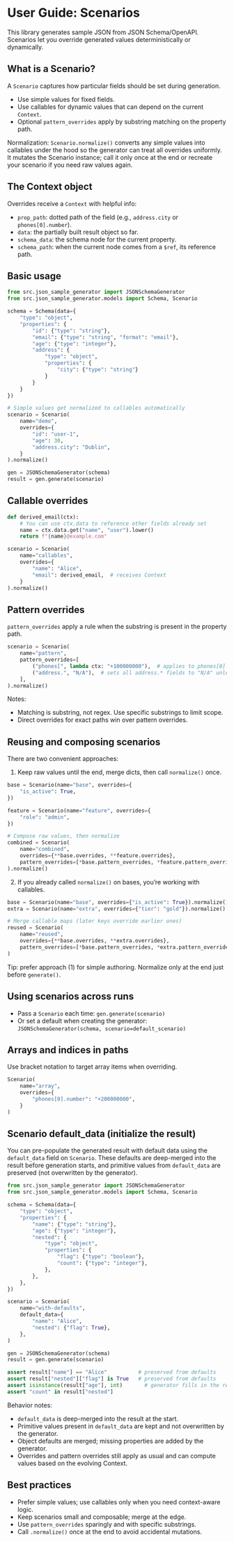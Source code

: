 # User Guide: Scenarios

This library generates sample JSON from JSON Schema/OpenAPI. Scenarios let you override generated values deterministically or dynamically.

## What is a Scenario?
A `Scenario` captures how particular fields should be set during generation.

- Use simple values for fixed fields.
- Use callables for dynamic values that can depend on the current `Context`.
- Optional `pattern_overrides` apply by substring matching on the property path.

Normalization: `Scenario.normalize()` converts any simple values into callables under the hood so the generator can treat all overrides uniformly. It mutates the Scenario instance; call it only once at the end or recreate your scenario if you need raw values again.

## The Context object
Overrides receive a `Context` with helpful info:
- `prop_path`: dotted path of the field (e.g., `address.city` or `phones[0].number`).
- `data`: the partially built result object so far.
- `schema_data`: the schema node for the current property.
- `schema_path`: when the current node comes from a `$ref`, its reference path.

## Basic usage
```python
from src.json_sample_generator import JSONSchemaGenerator
from src.json_sample_generator.models import Schema, Scenario

schema = Schema(data={
    "type": "object",
    "properties": {
        "id": {"type": "string"},
        "email": {"type": "string", "format": "email"},
        "age": {"type": "integer"},
        "address": {
            "type": "object",
            "properties": {
                "city": {"type": "string"}
            }
        }
    }
})

# Simple values get normalized to callables automatically
scenario = Scenario(
    name="demo",
    overrides={
        "id": "user-1",
        "age": 30,
        "address.city": "Dublin",
    }
).normalize()

gen = JSONSchemaGenerator(schema)
result = gen.generate(scenario)
```

## Callable overrides
```python
def derived_email(ctx):
    # You can use ctx.data to reference other fields already set
    name = ctx.data.get("name", "user").lower()
    return f"{name}@example.com"

scenario = Scenario(
    name="callables",
    overrides={
        "name": "Alice",
        "email": derived_email,  # receives Context
    }
).normalize()
```

## Pattern overrides
`pattern_overrides` apply a rule when the substring is present in the property path.

```python
scenario = Scenario(
    name="pattern",
    pattern_overrides=[
        ("phones[", lambda ctx: "+100000000"),  # applies to phones[0].number, phones[1]..., etc.
        ("address.", "N/A"),  # sets all address.* fields to "N/A" unless more specific overrides exist
    ],
).normalize()
```

Notes:
- Matching is substring, not regex. Use specific substrings to limit scope.
- Direct overrides for exact paths win over pattern overrides.

## Reusing and composing scenarios
There are two convenient approaches:

1) Keep raw values until the end, merge dicts, then call `normalize()` once.
```python
base = Scenario(name="base", overrides={
    "is_active": True,
})

feature = Scenario(name="feature", overrides={
    "role": "admin",
})

# Compose raw values, then normalize
combined = Scenario(
    name="combined",
    overrides={**base.overrides, **feature.overrides},
    pattern_overrides=[*base.pattern_overrides, *feature.pattern_overrides],
).normalize()
```

2) If you already called `normalize()` on bases, you’re working with callables.
```python
base = Scenario(name="base", overrides={"is_active": True}).normalize()
extra = Scenario(name="extra", overrides={"tier": "gold"}).normalize()

# Merge callable maps (later keys override earlier ones)
reused = Scenario(
    name="reused",
    overrides={**base.overrides, **extra.overrides},
    pattern_overrides=[*base.pattern_overrides, *extra.pattern_overrides],
)
```

Tip: prefer approach (1) for simple authoring. Normalize only at the end just before `generate()`.

## Using scenarios across runs
- Pass a `Scenario` each time: `gen.generate(scenario)`
- Or set a default when creating the generator: `JSONSchemaGenerator(schema, scenario=default_scenario)`

## Arrays and indices in paths
Use bracket notation to target array items when overriding.

```python
Scenario(
    name="array",
    overrides={
        "phones[0].number": "+200000000",
    }
)
```

## Scenario default_data (initialize the result)
You can pre-populate the generated result with default data using the `default_data` field on `Scenario`. These defaults are deep-merged into the result before generation starts, and primitive values from `default_data` are preserved (not overwritten by the generator).

```python
from src.json_sample_generator import JSONSchemaGenerator
from src.json_sample_generator.models import Schema, Scenario

schema = Schema(data={
    "type": "object",
    "properties": {
        "name": {"type": "string"},
        "age": {"type": "integer"},
        "nested": {
            "type": "object",
            "properties": {
                "flag": {"type": "boolean"},
                "count": {"type": "integer"},
            },
        },
    },
})

scenario = Scenario(
    name="with-defaults",
    default_data={
        "name": "Alice",
        "nested": {"flag": True},
    },
)

gen = JSONSchemaGenerator(schema)
result = gen.generate(scenario)

assert result["name"] == "Alice"          # preserved from defaults
assert result["nested"]["flag"] is True   # preserved from defaults
assert isinstance(result["age"], int)       # generator fills in the rest
assert "count" in result["nested"]
```

Behavior notes:
- `default_data` is deep-merged into the result at the start.
- Primitive values present in `default_data` are kept and not overwritten by the generator.
- Object defaults are merged; missing properties are added by the generator.
- Overrides and pattern overrides still apply as usual and can compute values based on the evolving Context.

## Best practices
- Prefer simple values; use callables only when you need context-aware logic.
- Keep scenarios small and composable; merge at the edge.
- Use `pattern_overrides` sparingly and with specific substrings.
- Call `.normalize()` once at the end to avoid accidental mutations.
